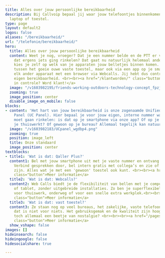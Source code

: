 ```yaml
---
title: Alles over jouw persoonlijke bereikbaarheid
description: Bij Callvoip bepaal jij waar jouw telefoontjes binnenkomen. Smartphone,
  laptop of toestel.
type: page
layout: default2
logos: false
aliases: "/bereikbaarheid/"
url: "/telefonie/bereikbaarheid/"
hero:
  title: Alles over jouw persoonlijke bereikbaarheid
  content: Weet je nog, vroeger? Dat je een nummer belde en de PTT er voor zorgde
    dat ergens iets ging rinkelen? Dat gaat nu natuurlijk helemaal anders. Bij Callvoip
    kies je zelf op welk van je apparaten jouw belletjes binnen komen. Met de keuze
    tussen het goeie ouwe vaste toestel, maar ook via een app op je smartphone of
    elk ander apparaat met een browser via Webcalls. Jij hebt dus controle over jouw
    eigen bereikbaarheid. <br><br><a href="/klantworden/" class="button">Ook zelf
    in controle? Word klant!</a>
  image: "/v1603982195/friends-working-outdoors-technology-concept_fpzjec.jpg"
  zooming: true
  image_position: center
  disable_image_on_mobile: false
blocks:
- content: 'Het hart van jouw bereikbaarheid is onze zogenaamde Unified Communications
    Panel (UC Panel). Hier bepaal je voor jouw eigen, interne nummer waar er iets
    moet gaan rinkelen: is dat op je smartphone via onze app? Of op je laptop omdat
    je thuiswerkt? Of gewoon op je bureau? Allemaal tegelijk kan natuurlijk ook.'
  image: "/v1603982183/UCpanel_wgdbp4.png"
  zooming: true
  position: image_left
  title: Onze standaard
  image_position: center
textblocks:
- title1: 'Wat is dat: Qaller Plus?'
  content1: Bel met jouw smartphone uit met je vaste nummer en ontvang telefoontjes.
    Verbind gesprekken door, bel intern gratis met collega’s en zie of ze in gesprek
    zijn. Alles wat je met een 'gewoon' toestel ook kunt. <br><br><a href="/telefonie/qaller/"
    class="button">Meer informatie</a>
  title2: 'Wat is dat: Webcalls?'
  content2: Web Calls biedt je de flexibiliteit van bellen met je computer, laptop
    of tablet, zonder uitgebreide installaties. Zo ben je superflexibel! Ideaal dus
    voor thuiswerk, onderweg of voor een snelle extra werkplek.<br><br><a href="/telefonie/functionaliteiten/webcalls/"
    class="button">Meer informatie</a>
  title3: 'Wat is dat: vast toestel?'
  content3: Ze staan nog op veel bureaus, het zakelijke, vaste telefoontoestel. En
    dat is niet voor niets. Het gebruiksgemak en de kwaliteit zijn hoog. En we houden
    toch allemaal een beetje van nostalgie? <br><br><br><a href="/pages/webshop/"
    class="button">Meer informatie</a>
  show_vshape: false
images: []
hideinsearch: false
hideingoogle: false
hidesocialshare: true

---
```

